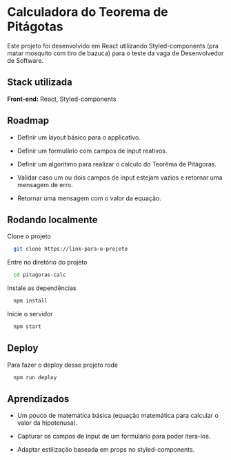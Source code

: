 # Calculadora do Teorema de Pitágotas

Este projeto foi desenvolvido em React utilizando Styled-components (pra matar mosquito com tiro de bazuca) para o teste da vaga de Desenvolvedor de Software.

## Stack utilizada

**Front-end:** React, Styled-components

## Roadmap

- Definir um layout básico para o applicativo.

- Definir um formulário com campos de input reativos.

- Definir um algoritimo para realizar o calculo do Teorêma de Pitágoras.

- Validar caso um ou dois campos de input estejam vazios e retornar uma mensagem de erro.

- Retornar uma mensagem com o valor da equação.

## Rodando localmente

Clone o projeto

```bash
  git clone https://link-para-o-projeto
```

Entre no diretório do projeto

```bash
  cd pitagoras-calc
```

Instale as dependências

```bash
  npm install
```

Inicie o servidor

```bash
  npm start
```

## Deploy

Para fazer o deploy desse projeto rode

```bash
  npm run deploy
```

## Aprendizados

- Um pouco de matemática básica (equação matemática para calcular o valor da hipotenusa).

- Capturar os campos de input de um formulário para poder itera-los.

- Adaptar estilização baseada em props no styled-components.
